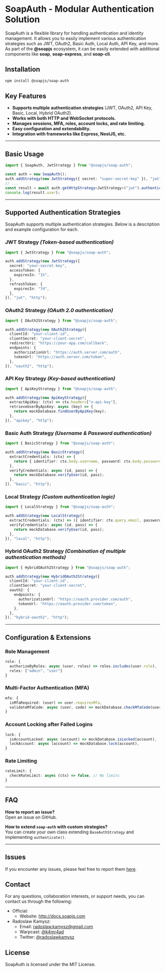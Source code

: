 # SoapAuth - Modular Authentication Solution

SoapAuth is a flexible library for handling authentication and identity management. It allows you to easily implement various authentication strategies such as JWT, OAuth2, Basic Auth, Local Auth, API Key, and more. As part of the **@soapjs** ecosystem, it can be easily extended with additional components like **soap**, **soap-express**, and **soap-cli**.

## Installation
```sh
npm install @soapjs/soap-auth
```

## Key Features
- **Supports multiple authentication strategies** (JWT, OAuth2, API Key, Basic, Local, Hybrid OAuth2).
- **Works with both HTTP and WebSocket protocols.**
- **Manages sessions, MFA, roles, account locks, and rate limiting.**
- **Easy configuration and extendability.**
- **Integration with frameworks like Express, NestJS, etc.**

---

## Basic Usage
```typescript
import { SoapAuth, JwtStrategy } from "@soapjs/soap-auth";

const auth = new SoapAuth();
auth.addStrategy(new JwtStrategy({ secret: "super-secret-key" }), "jwt", "http");
// ...
const result = await auth.getHttpStrategy<JwtStrategy>("jwt").authenticate(request);
console.log(result.user);
```

---

## Supported Authentication Strategies

SoapAuth supports multiple authentication strategies. Below is a description and example configuration for each.

### **JWT Strategy** *(Token-based authentication)*
```typescript
import { JwtStrategy } from "@soapjs/soap-auth";

auth.addStrategy(new JwtStrategy({
  secret: "your-secret-key",
  accessToken: {
    expiresIn: "1h",
  },
  refreshToken: {
    expiresIn: "7d",
  },
}), "jwt", "http");
```

### **OAuth2 Strategy** *(OAuth 2.0 authentication)*
```typescript
import { OAuth2Strategy } from "@soapjs/soap-auth";

auth.addStrategy(new OAuth2Strategy({
  clientId: "your-client-id",
  clientSecret: "your-client-secret",
  redirectUri: "https://your-app.com/callback",
  endpoints: {
    authorizationUrl: "https://auth.server.com/auth",
    tokenUrl: "https://auth.server.com/token",
  },
}), "oauth2", "http");
```

### **API Key Strategy** *(Key-based authentication)*
```typescript
import { ApiKeyStrategy } from "@soapjs/soap-auth";

auth.addStrategy(new ApiKeyStrategy({
  extractApiKey: (ctx) => ctx.headers["x-api-key"],
  retrieveUserByApiKey: async (key) => {
    return mockDatabase.findUserByApiKey(key);
  },
}), "apikey", "http");
```

### **Basic Auth Strategy** *(Username & Password authentication)*
```typescript
import { BasicStrategy } from "@soapjs/soap-auth";

auth.addStrategy(new BasicStrategy({
  extractCredentials: (ctx) => {
    return { identifier: ctx.body.username, password: ctx.body.password };
  },
  verifyCredentials: async (id, pass) => {
    return mockDatabase.verifyUser(id, pass);
  },
}), "basic", "http");
```

### **Local Strategy** *(Custom authentication logic)*
```typescript
import { LocalStrategy } from "@soapjs/soap-auth";

auth.addStrategy(new LocalStrategy({
  extractCredentials: (ctx) => ({ identifier: ctx.query.email, password: ctx.query.pass }),
  verifyCredentials: async (id, pass) => {
    return mockDatabase.verifyUser(id, pass);
  },
}), "local", "http");
```

### **Hybrid OAuth2 Strategy** *(Combination of multiple authentication methods)*
```typescript
import { HybridOAuth2Strategy } from "@soapjs/soap-auth";

auth.addStrategy(new HybridOAuth2Strategy({
  clientId: "your-client-id",
  clientSecret: "your-client-secret",
  oauth2: {
    endpoints: {
      authorizationUrl: "https://oauth.provider.com/auth",
      tokenUrl: "https://oauth.provider.com/token",
    },
  },
}), "hybrid-oauth2", "http");
```

---

## Configuration & Extensions
### Role Management
```typescript
role: {
  authorizeByRoles: async (user, roles) => roles.includes(user.role),
  roles: ["admin", "user"]
}
```
### Multi-Factor Authentication (MFA)
```typescript
mfa: {
  isMfaRequired: (user) => user.requiresMfa,
  validateMfaCode: async (user, code) => mockDatabase.checkMfaCode(user, code),
}
```
### Account Locking after Failed Logins
```typescript
lock: {
  isAccountLocked: async (account) => mockDatabase.isLocked(account),
  lockAccount: async (account) => mockDatabase.lock(account),
}
```
### Rate Limiting
```typescript
rateLimit: {
  checkRateLimit: async (ctx) => false, // No limits
}
```

---

## FAQ
**How to report an issue?**  
Open an issue on GitHub.  

**How to extend `soap-auth` with custom strategies?**  
You can create your own class extending `BaseAuthStrategy` and implementing `authenticate()`.  

---
## Issues
If you encounter any issues, please feel free to report them [here](https://github.com/soapjs/soap/issues/new/choose).

## Contact
For any questions, collaboration interests, or support needs, you can contact us through the following:

- Official:
  - Website: http://docs.soapjs.com
- Radoslaw Kamysz:
  - Email: [radoslaw.kamysz@gmail.com](mailto:radoslaw.kamysz@gmail.com)
  - Warpcast: [@k4mr4ad](https://warpcast.com/k4mr4ad)
  - Twitter: [@radoslawkamysz](https://x.com/radoslawkamysz)
## License
SoapAuth is licensed under the MIT License.
